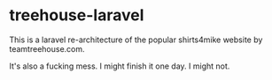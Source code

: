 treehouse-laravel
=================

This is a laravel re-architecture of the popular shirts4mike website by teamtreehouse.com.

It's also a fucking mess. I might finish it one day. I might not.
